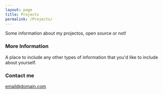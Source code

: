 ```yaml
---
layout: page
title: Projects
permalink: /Projects/
---
```


Some information about my projectos, open source or not!

### More Information

A place to include any other types of information that you'd like to include about yourself.

### Contact me

[email@domain.com](mailto:email@domain.com)

